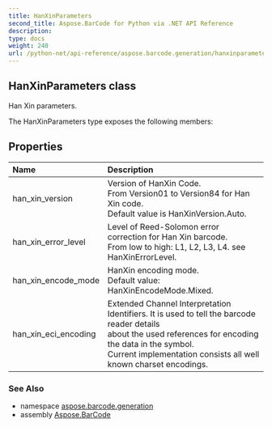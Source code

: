 ```yaml
---
title: HanXinParameters
second_title: Aspose.BarCode for Python via .NET API Reference
description: 
type: docs
weight: 240
url: /python-net/api-reference/aspose.barcode.generation/hanxinparameters/
---
```


## HanXinParameters class

Han Xin parameters.

The HanXinParameters type exposes the following members:
## Properties
| Name | Description |
| :- | :- |
|han_xin_version|Version of HanXin Code.<br/>            From Version01 to Version84 for Han Xin code.<br/>            Default value is HanXinVersion.Auto.|
|han_xin_error_level|Level of Reed-Solomon error correction for Han Xin barcode.<br/>             From low to high: L1, L2, L3, L4. see HanXinErrorLevel.|
|han_xin_encode_mode|HanXin encoding mode.<br/>            Default value: HanXinEncodeMode.Mixed.|
|han_xin_eci_encoding|Extended Channel Interpretation Identifiers. It is used to tell the barcode reader details<br/>            about the used references for encoding the data in the symbol.<br/>            Current implementation consists all well known charset encodings.|

### See Also

* namespace [aspose.barcode.generation](/barcode/python-net/api-reference/aspose.barcode.generation/)
* assembly [Aspose.BarCode](/barcode/python-net/api-reference/)


